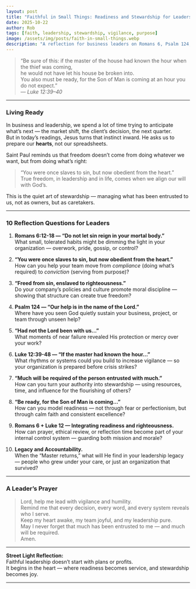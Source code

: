 ```yaml
---
layout: post
title: "Faithful in Small Things: Readiness and Stewardship for Leaders"
date: 2025-10-22
author: Rob
tags: [faith, leadership, stewardship, vigilance, purpose]
image: /assets/img/posts/faith-in-small-things.webp
description: "A reflection for business leaders on Romans 6, Psalm 124, and Luke 12:39–48 — learning vigilance, humility, and heart-driven leadership."
---
```


> “Be sure of this: if the master of the house had known the hour when the thief was coming,  
> he would not have let his house be broken into.  
> You also must be ready, for the Son of Man is coming at an hour you do not expect.”  
> — *Luke 12:39–40*

---

### Living Ready

In business and leadership, we spend a lot of time trying to anticipate what’s next — the market shift, the client’s decision, the next quarter.  
But in today’s readings, Jesus turns that instinct inward. He asks us to prepare our **hearts**, not our spreadsheets.  

Saint Paul reminds us that freedom doesn’t come from doing whatever we want, but from doing what’s right:  
> “You were once slaves to sin, but now obedient from the heart.”  
True freedom, in leadership and in life, comes when we align our will with God’s.  

This is the quiet art of stewardship — managing what has been entrusted to us, not as owners, but as caretakers.

---

### 10 Reflection Questions for Leaders

1. **Romans 6:12-18 — “Do not let sin reign in your mortal body.”**  
   What small, tolerated habits might be dimming the light in your organization — overwork, pride, gossip, or control?

2. **“You were once slaves to sin, but now obedient from the heart.”**  
   How can you help your team move from *compliance* (doing what’s required) to *conviction* (serving from purpose)?

3. **“Freed from sin, enslaved to righteousness.”**  
   Do your company’s policies and culture promote moral discipline — showing that structure can create true freedom?

4. **Psalm 124 — “Our help is in the name of the Lord.”**  
   Where have you seen God quietly sustain your business, project, or team through unseen help?

5. **“Had not the Lord been with us...”**  
   What moments of near failure revealed His protection or mercy over your work?

6. **Luke 12:39-48 — “If the master had known the hour...”**  
   What rhythms or systems could you build to increase vigilance — so your organization is prepared before crisis strikes?

7. **“Much will be required of the person entrusted with much.”**  
   How can you turn your authority into stewardship — using resources, time, and influence for the flourishing of others?

8. **“Be ready, for the Son of Man is coming...”**  
   How can you model readiness — not through fear or perfectionism, but through calm faith and consistent excellence?

9. **Romans 6 + Luke 12 — Integrating readiness and righteousness.**  
   How can prayer, ethical review, or reflection time become part of your internal control system — guarding both mission and morale?

10. **Legacy and Accountability.**  
    When the “Master returns,” what will He find in your leadership legacy — people who grew under your care, or just an organization that survived?

---

### A Leader’s Prayer

> Lord, help me lead with vigilance and humility.  
> Remind me that every decision, every word, and every system reveals who I serve.  
> Keep my heart awake, my team joyful, and my leadership pure.  
> May I never forget that much has been entrusted to me — and much will be required.  
> Amen.

---

**Street Light Reflection:**  
Faithful leadership doesn’t start with plans or profits.  
It begins in the heart — where readiness becomes service, and stewardship becomes joy.

---
